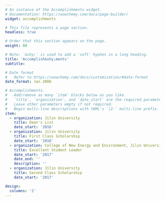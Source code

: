 ```yaml
---
# An instance of the Accomplishments widget.
# Documentation: https://wowchemy.com/docs/page-builder/
widget: accomplishments

# This file represents a page section.
headless: true

# Order that this section appears on the page.
weight: 80

# Note: `&shy;` is used to add a 'soft' hyphen in a long heading.
title: 'Accomplish&shy;ments'
subtitle:

# Date format
#   Refer to https://wowchemy.com/docs/customization/#date-format
date_format: Jan 2006

# Accomplishments.
#   Add/remove as many `item` blocks below as you like.
#   `title`, `organization`, and `date_start` are the required parameters.
#   Leave other parameters empty if not required.
#   Begin multi-line descriptions with YAML's `|2-` multi-line prefix.
item:
  - organization: Jilin University
    title: Dean's List
    date_start: '2016'
  - organization: Jilin University
    title: First Class Scholarship
    date_start: '2016'
  - organization: College of New Energy and Environment, Jilin University
    title: Excellent Student Leader
    date_start: '2017'
    date_end: ''
    description: ''
  - organization: Jilin University
    title: Second Class Scholarship
    date_start: '2017'

design:
  columns: '2' 
---
```

